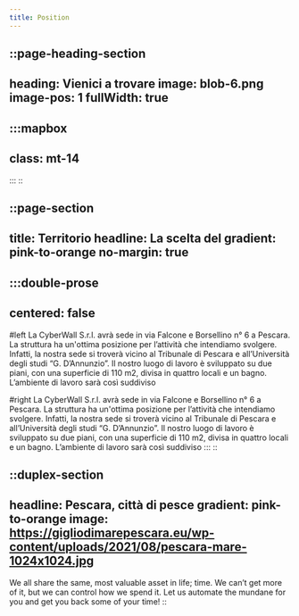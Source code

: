 ```yaml
---
title: Position
---
```


::page-heading-section
---
heading: Vienici a trovare
image: blob-6.png
image-pos: 1
fullWidth: true
---
  :::mapbox
  ---
  class: mt-14
  ---
  :::
::

::page-section
---
title: Territorio
headline: La scelta del
gradient: pink-to-orange
no-margin: true
---
  :::double-prose
  ---
  centered: false
  ---
  #left
  La CyberWall S.r.l. avrà sede in via Falcone
  e Borsellino n° 6 a Pescara. La struttura ha
  un'ottima posizione per l’attività che
  intendiamo svolgere. Infatti, la nostra sede si
  troverà vicino al Tribunale di Pescara e
  all’Università degli studi “G. D’Annunzio”. Il
  nostro luogo di lavoro è sviluppato su due
  piani, con una superficie di 110 m2, divisa in
  quattro locali e un bagno. L’ambiente di
  lavoro sarà così suddiviso

  #right
  La CyberWall S.r.l. avrà sede in via Falcone
  e Borsellino n° 6 a Pescara. La struttura ha
  un'ottima posizione per l’attività che
  intendiamo svolgere. Infatti, la nostra sede si
  troverà vicino al Tribunale di Pescara e
  all’Università degli studi “G. D’Annunzio”. Il
  nostro luogo di lavoro è sviluppato su due
  piani, con una superficie di 110 m2, divisa in
  quattro locali e un bagno. L’ambiente di
  lavoro sarà così suddiviso
  :::
::
  
::duplex-section
---
headline: Pescara, città di pesce
gradient: pink-to-orange
image: https://gigliodimarepescara.eu/wp-content/uploads/2021/08/pescara-mare-1024x1024.jpg
---
We all share the same, most valuable asset in life; time. We can’t get more of it, but we can control how we spend it. Let us automate the mundane for you and get you back some of your time!
::